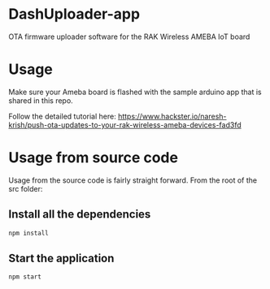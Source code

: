 # DashUploader-app
OTA firmware uploader software for the RAK Wireless AMEBA IoT board

# Usage
Make sure your Ameba board is flashed with the sample arduino app that is shared in this repo.

Follow the detailed tutorial here:
https://www.hackster.io/naresh-krish/push-ota-updates-to-your-rak-wireless-ameba-devices-fad3fd

# Usage from source code
Usage from the source code is fairly straight forward. From the root of the src folder:

## Install all the dependencies
```javascript 
npm install
```

## Start the application
```javascript 
npm start
```
